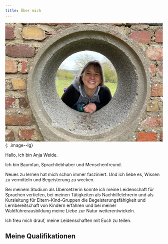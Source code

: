 ```yaml
---
title: Über mich
---
```

![Foto Anja Weide](/photoaboutme.jpg){: .image--lg}

Hallo, ich bin Anja Weide.

Ich bin Baumfan, Sprachliebhaber und Menschenfreund.

Neues zu lernen hat mich schon immer fasziniert.
Und ich liebe es, Wissen zu vermitteln und Begeisterung zu wecken.

Bei meinem Studium als Übersetzerin konnte ich meine Leidenschaft für Sprachen vertiefen, bei meinen Tätigkeiten als Nachhilfelehrerin und als Kursleitung für Eltern-Kind-Gruppen die Begeisterungsfähigkeit und Lernbereitschaft von Kindern erfahren und bei meiner Waldführerausbildung meine Liebe zur Natur weiterentwickeln.

Ich freu mich drauf, meine Leidenschaften mit Euch zu teilen. 

## Meine Qualifikationen